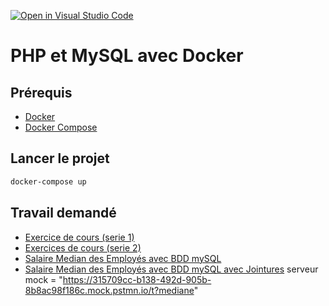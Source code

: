 [![Open in Visual Studio Code](https://classroom.github.com/assets/open-in-vscode-2e0aaae1b6195c2367325f4f02e2d04e9abb55f0b24a779b69b11b9e10269abc.svg)](https://classroom.github.com/online_ide?assignment_repo_id=16932492&assignment_repo_type=AssignmentRepo)
# PHP et MySQL avec Docker

## Prérequis

- [Docker](https://docs.docker.com/install/)
- [Docker Compose](https://docs.docker.com/compose/install/)

## Lancer le projet

```bash
docker-compose up
```

## Travail demandé
- [Exercice de cours (serie 1)](https://drive.google.com/drive/folders/1Z1rfzunWnGNBq75whRLLoDzPM-z6OVgF?usp=sharing)
- [Exercices de cours (serie 2)](https://docs.google.com/presentation/d/1PG87x0raTYsk-iZmx32mN_CsQwRd094w0ocE8NHQmkE/edit?usp=sharing)
- [Salaire Median des Employés avec BDD mySQL](https://docs.google.com/presentation/d/1eMEw64LA3leFQgHyA_3WdMTsA3p8Xv7weeY8qaXls-o/edit?usp=sharing)
- [Salaire Median des Employés avec BDD mySQL avec Jointures](https://docs.google.com/presentation/d/13ExMTgjQdMjZPAwUS1Igpq48rKLUlJFjpdMPJBd6-1k/edit?usp=sharing)
serveur mock = "https://315709cc-b138-492d-905b-8b8ac98f186c.mock.pstmn.io/t?mediane"
